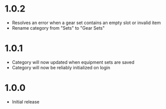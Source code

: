 # 1.0.2
- Resolves an error when a gear set contains an empty slot or invalid item
- Rename category from "Sets" to "Gear Sets"

# 1.0.1
- Category will now updated when equipment sets are saved
- Category will now be reliably initialized on login

# 1.0.0
- Initial release